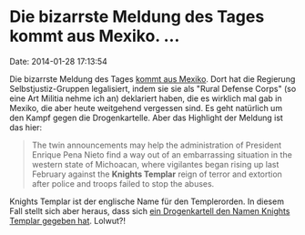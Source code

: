 Die bizarrste Meldung des Tages kommt aus Mexiko. \...
======================================================

Date: 2014-01-28 17:13:54

Die bizarrste Meldung des Tages [kommt aus
Mexiko](http://news.yahoo.com/mexico-legalizes-vigilantes-nabs-cartel-leader-001339749.html).
Dort hat die Regierung Selbstjustiz-Gruppen legalisiert, indem sie sie
als \"Rural Defense Corps\" (so eine Art Militia nehme ich an)
deklariert haben, die es wirklich mal gab in Mexiko, die aber heute
weitgehend vergessen sind. Es geht natürlich um den Kampf gegen die
Drogenkartelle. Aber das Highlight der Meldung ist das hier:

> The twin announcements may help the administration of President
> Enrique Pena Nieto find a way out of an embarrassing situation in the
> western state of Michoacan, where vigilantes began rising up last
> February against the **Knights Templar** reign of terror and extortion
> after police and troops failed to stop the abuses.

Knights Templar ist der englische Name für den Templerorden. In diesem
Fall stellt sich aber heraus, dass sich [ein Drogenkartell den Namen
Knights Templar gegeben
hat](http://en.wikipedia.org/wiki/Knights_Templar_Cartel). Lolwut?!
